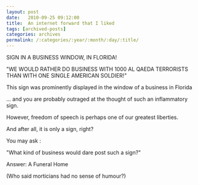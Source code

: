 ```yaml
---
layout: post
date:	2010-09-25 09:12:00
title:  An internet forward that I liked
tags: [archived-posts]
categories: archives
permalink: /:categories/:year/:month/:day/:title/
---
```

SIGN IN A  BUSINESS  WINDOW,  IN FLORIDA!

"WE WOULD  RATHER DO BUSINESS  WITH 1000  AL QAEDA TERRORISTS THAN WITH ONE SINGLE  AMERICAN SOLDIER!"

This sign was prominently displayed in the window of a business in Florida

... and you are probably outraged at the thought of such an inflammatory sign.

However,  freedom of  speech is perhaps one of our greatest liberties.

And after all, it is only a sign, right?

You may ask :

"What kind of  business would dare post such a sign?"

Answer: A Funeral Home

(Who  said morticians had no sense of humour?)
